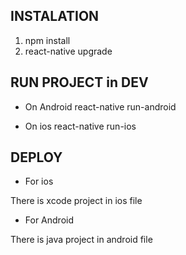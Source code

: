 INSTALATION
-----------

1. npm install
2. react-native upgrade

RUN PROJECT in DEV
------------------

* On Android
react-native run-android

* On ios
react-native run-ios

DEPLOY
------

* For ios

There is xcode project in ios file

* For Android

There is java project in android file
